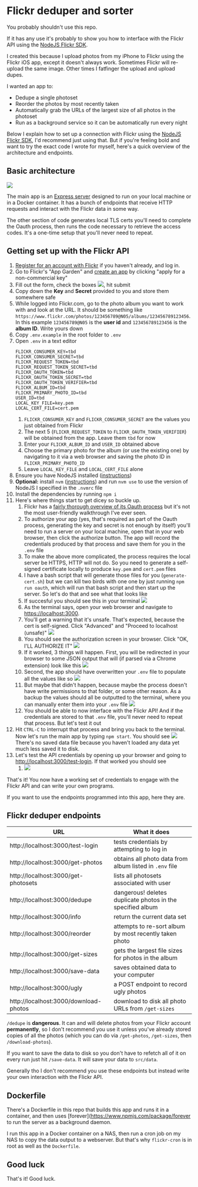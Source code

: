 # Flickr deduper and sorter

You probably shouldn't use this repo.

If it has any use it's probably to show you how to interface with the Flickr API using the [NodeJS Flickr SDK](https://github.com/flickr/flickr-sdk). 

I created this because I upload photos from my iPhone to Flickr using the Flickr iOS app, except it doesn't always work. Sometimes Flickr will re-upload the same image. Other times I fatfinger the upload and upload dupes.

I wanted an app to:
- Dedupe a single photoset
- Reorder the photos by most recently taken
- Automatically grab the URLs of the largest size of all photos in the photoset
- Run as a background service so it can be automatically run every night

Below I explain how to set up a connection with Flickr using the [NodeJS Flickr SDK](https://github.com/flickr/flickr-sdk), I'd recommend just using that. 
But if you're feeling bold and want to try the exact code I wrote for myself, here's a quick overview of the architecture and endpoints.

## Basic architecture
![](/img/flickr-deduper-architecture.png)

The main app is an [Express server](https://www.npmjs.com/package/express) designed to run on your local machine or in a Docker container. It has a bunch of endpoints that receive HTTP requests and interact with the Flickr data in some way.

The other section of code generates local TLS certs you'll need to complete the Oauth process, then runs the code necessary to retrieve the access codes. It's a one-time setup that you'll never need to repeat.

## Getting set up with the Flickr API

1. [Register for an account with Flickr](https://identity.flickr.com/sign-up) if you haven't already, and log in.
1. Go to Flickr's "App Garden" and [create an app](https://www.flickr.com/services/apps/create/apply) by clicking "apply for a non-commercial key"
1. Fill out the form, check the boxes ![](/img/flickr-1.png), hit submit
1. Copy down the **Key** and **Secret** provided to you and store them somewhere safe
1. While logged into Flickr.com, go to the photo album you want to work with and look at the URL. It should be something like `https://www.flickr.com/photos/123456789@N05/albums/123456789123456`. In this example `123456789@N05` is the **user id** and `123456789123456` is the **album ID**. Write yours down
1. Copy `.env.example` in the root folder to `.env`
1. Open `.env` in a text editor
    ```
    FLICKR_CONSUMER_KEY=tbd
    FLICKR_CONSUMER_SECRET=tbd
    FLICKR_REQUEST_TOKEN=tbd
    FLICKR_REQUEST_TOKEN_SECRET=tbd
    FLICKR_OAUTH_TOKEN=tbd
    FLICKR_OAUTH_TOKEN_SECRET=tbd
    FLICKR_OAUTH_TOKEN_VERIFIER=tbd
    FLICKR_ALBUM_ID=tbd
    FLICKR_PRIMARY_PHOTO_ID=tbd
    USER_ID=tbd
    LOCAL_KEY_FILE=key.pem
    LOCAL_CERT_FILE=cert.pem
    ```
    1. `FLICKR_CONSUMER_KEY` and `FLICKR_CONSUMER_SECRET` are the values you just obtained from Flickr
    1. The next 5 (`FLICKR_REQUEST_TOKEN` to `FLICKR_OAUTH_TOKEN_VERIFIER`) will be obtained from the app. Leave them `tbd` for now
    1. Enter your `FLICKR_ALBUM_ID` and `USER_ID` obtained above
    1. Choose the primary photo for the album (or use the existing one) by navigating to it via a web browser and saving the photo ID in `FLICKR_PRIMARY_PHOTO_ID`
    1. Leave `LOCAL_KEY_FILE` and `LOCAL_CERT_FILE` alone
1. Ensure you have NodeJS installed ([instructions](https://nodejs.org/en/download/package-manager/))
1. **Optional:** install `nvm` ([instructions](https://github.com/nvm-sh/nvm)) and run `nvm use` to use the version of NodeJS I specified in the `.nvmrc` file
1. Install the dependencies by running `npm i`
1. Here's where things start to get dicey so buckle up.
    1. Flickr has a [fairly thorough overview of its Oauth process](https://www.flickr.com/services/api/auth.oauth.html) but it's not the most user-friendly walkthrough I've ever seen.
    1. To authorize your app (yes, that's required as part of the Oauth process, generating the key and secret is not enough by itself) you'll need to run a server on your local machine, open that in your web browser, then click the authorize button. The app will record the credentials produced by that process and save them for you in the `.env` file
    1. To make the above more complicated, the process requires the local server be HTTPS, HTTP will not do. So you need to generate a self-signed certificate locally to produce `key.pem` and `cert.pem` files
    1. I have a bash script that will generate those files for you (`generate-cert.sh`) but we can kill two birds with one one by just running `npm run oauth`, which will run that bash script and then start up the server. So let's do that and see what that looks like
    1. If succesful you should see this in your terminal ![](/img/flickr-3.png)
    1. As the terminal says, open your web browser and navigate to [https://localhost:3000](https://localhost:3000).
    1. You'll get a warning that it's unsafe. That's expected, because the cert is self-signed. Click "Advanced" and "Proceed to localhost (unsafe)" ![](/img/flickr-4.png)
    1. You should see the authorization screen in your browser. Click "OK, I'LL AUTHORIZE IT" ![](/img/flickr-5.png)
    1. If it worked, 3 things will happen. First, you will be redirected in your browser to some JSON output that will (if parsed via a Chrome extension) look like this ![](/img/flickr-6.png)
    1. Second, the app should have overwritten your `.env` file to populate all the values like so ![](/img/flickr-7.png)
    1. But maybe that didn't happen, because maybe the process doesn't have write permissions to that folder, or some other reason. As a backup the values should all be outputted to the terminal, where you can manually enter them into your `.env` file ![](/img/flickr-8.png)
    1. You should be able to now interface with the Flickr API! And if the credentials are stored to that `.env` file, you'll never need to repeat that process. But let's test it out
1. Hit `CTRL-C` to interrupt that process and bring you back to the terminal. Now let's run the main app by typing `npm start`. You should see ![](/img/flickr-9.png) There's no saved data file because you haven't loaded any data yet much less saved it to disk.
1. Let's test the API credentials by opening up your browser and going to [http://localhost:3000/test-login](http://localhost:3000/test-login). If that worked you should see
    1. ![](/img/flickr-10.png)

That's it! You now have a working set of credentials to engage with the Flickr API and can write your own programs.

If you want to use the endpoints programmed into this app, here they are.

## Flickr deduper endpoints

| URL | What it does |
------|---------------
| http://localhost:3000/test-login | tests credentials by attempting to log in |
| http://localhost:3000/get-photos | obtains all photo data from album listed in `.env` file |
| http://localhost:3000/get-photosets | lists all photosets associated with user |
| http://localhost:3000/dedupe | dangerous! deletes duplicate photos in the specified album |
| http://localhost:3000/info | return the current data set |
| http://localhost:3000/reorder | attempts to re-sort album by most recently taken photo |
| http://localhost:3000/get-sizes | gets the largest file sizes for photos in the album |
| http://localhost:3000/save-data | saves obtained data to your computer |
| http://localhost:3000/ugly | a POST endpoint to record ugly photos |
| http://localhost:3000/download-photos | download to disk all photo URLs from `/get-sizes` |

`/dedupe` is **dangerous**. It can and will delete photos from your Flickr account **permanently**, so I don't recommend you use it unless you've already stored copies of all the photos (which you can do via `/get-photos`, `/get-sizes`, then `/download-photos`).

If you want to save the data to disk so you don't have to refetch all of it on every run just hit `/save-data`. It will save your data to `src/data`.

Generally tho I don't recommend you use these endpoints but instead write your own interaction with the Flickr API.

## Dockerfile

There's a Dockerfile in this repo that builds this app and runs it in a container, and then uses [forever](https://www.npmjs.com/package/forever to run the server as a background daemon.

I run this app in a Docker container on a NAS, then run a cron job on my NAS to copy the data output to a webserver. But that's why `flickr-cron` is in root as well as the `Dockerfile`.

## Good luck

That's it! Good luck.